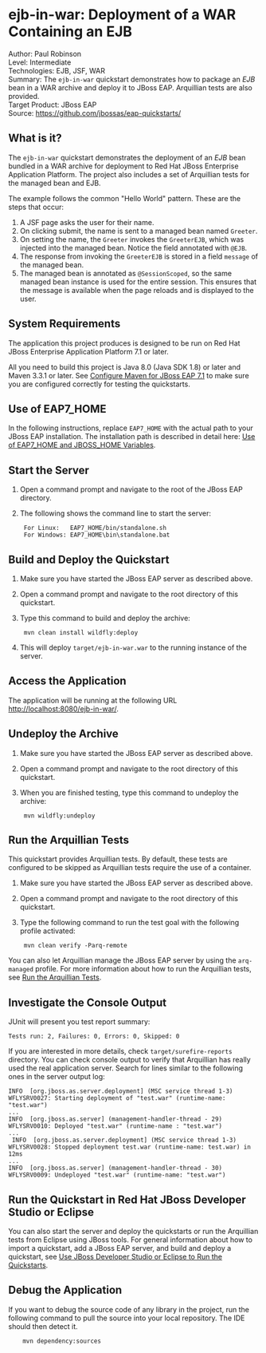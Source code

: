 # ejb-in-war: Deployment of a WAR Containing an EJB

Author: Paul Robinson  
Level: Intermediate  
Technologies: EJB, JSF, WAR  
Summary: The `ejb-in-war` quickstart demonstrates how to package an *EJB* bean in a WAR archive and deploy it to JBoss EAP. Arquillian tests are also provided.  
Target Product: JBoss EAP  
Source: <https://github.com/jbossas/eap-quickstarts/>  

## What is it?

The `ejb-in-war` quickstart demonstrates the deployment of an *EJB* bean bundled in a WAR archive for deployment to Red Hat JBoss Enterprise Application Platform. The project also includes a set of Arquillian tests for the managed bean and EJB.

The example follows the common "Hello World" pattern. These are the steps that occur:

1. A JSF page asks the user for their name.
2. On clicking submit, the name is sent to a managed bean named `Greeter`.
3. On setting the name, the `Greeter` invokes the `GreeterEJB`, which was injected into the managed bean. Notice the field annotated with `@EJB`.
4. The response from invoking the `GreeterEJB` is stored in a field `message` of the managed bean.
5. The managed bean is annotated as `@SessionScoped`, so the same managed bean instance is used for the entire session. This ensures that the message is available when the page reloads and is displayed to the user.

## System Requirements

The application this project produces is designed to be run on Red Hat JBoss Enterprise Application Platform 7.1 or later.

All you need to build this project is Java 8.0 (Java SDK 1.8) or later and Maven 3.3.1 or later. See [Configure Maven for JBoss EAP 7.1](https://github.com/jboss-developer/jboss-developer-shared-resources/blob/master/guides/CONFIGURE_MAVEN_JBOSS_EAP7.md#configure-maven-to-build-and-deploy-the-quickstarts) to make sure you are configured correctly for testing the quickstarts.


## Use of EAP7_HOME

In the following instructions, replace `EAP7_HOME` with the actual path to your JBoss EAP installation. The installation path is described in detail here: [Use of EAP7_HOME and JBOSS_HOME Variables](https://github.com/jboss-developer/jboss-developer-shared-resources/blob/master/guides/USE_OF_EAP7_HOME.md#use-of-eap_home-and-jboss_home-variables).


## Start the Server

1. Open a command prompt and navigate to the root of the JBoss EAP directory.
2. The following shows the command line to start the server:

        For Linux:   EAP7_HOME/bin/standalone.sh
        For Windows: EAP7_HOME\bin\standalone.bat


## Build and Deploy the Quickstart

1. Make sure you have started the JBoss EAP server as described above.
2. Open a command prompt and navigate to the root directory of this quickstart.
3. Type this command to build and deploy the archive:

        mvn clean install wildfly:deploy

4. This will deploy `target/ejb-in-war.war` to the running instance of the server.


## Access the Application

The application will be running at the following URL <http://localhost:8080/ejb-in-war/>.


## Undeploy the Archive

1. Make sure you have started the JBoss EAP server as described above.
2. Open a command prompt and navigate to the root directory of this quickstart.
3. When you are finished testing, type this command to undeploy the archive:

        mvn wildfly:undeploy


## Run the Arquillian Tests

This quickstart provides Arquillian tests. By default, these tests are configured to be skipped as Arquillian tests require the use of a container.

1. Make sure you have started the JBoss EAP server as described above.
2. Open a command prompt and navigate to the root directory of this quickstart.
3. Type the following command to run the test goal with the following profile activated:

        mvn clean verify -Parq-remote

You can also let Arquillian manage the JBoss EAP server by using the `arq-managed` profile. For more information about how to run the Arquillian tests, see [Run the Arquillian Tests](https://github.com/jboss-developer/jboss-developer-shared-resources/blob/master/guides/RUN_ARQUILLIAN_TESTS.md#run-the-arquillian-tests).


## Investigate the Console Output

JUnit will present you test report summary:

    Tests run: 2, Failures: 0, Errors: 0, Skipped: 0

If you are interested in more details, check ``target/surefire-reports`` directory.
You can check console output to verify that Arquillian has really used the real application server.
Search for lines similar to the following ones in the server output log:

    INFO  [org.jboss.as.server.deployment] (MSC service thread 1-3) WFLYSRV0027: Starting deployment of "test.war" (runtime-name: "test.war")
    ...
    INFO  [org.jboss.as.server] (management-handler-thread - 29) WFLYSRV0010: Deployed "test.war" (runtime-name : "test.war")
    ...
     INFO  [org.jboss.as.server.deployment] (MSC service thread 1-3) WFLYSRV0028: Stopped deployment test.war (runtime-name: test.war) in 12ms
    ...
    INFO  [org.jboss.as.server] (management-handler-thread - 30) WFLYSRV0009: Undeployed "test.war" (runtime-name: "test.war")


## Run the Quickstart in Red Hat JBoss Developer Studio or Eclipse

You can also start the server and deploy the quickstarts or run the Arquillian tests from Eclipse using JBoss tools. For general information about how to import a quickstart, add a JBoss EAP server, and build and deploy a quickstart, see [Use JBoss Developer Studio or Eclipse to Run the Quickstarts](https://github.com/jboss-developer/jboss-developer-shared-resources/blob/master/guides/USE_JBDS.md#use-jboss-developer-studio-or-eclipse-to-run-the-quickstarts).


## Debug the Application

If you want to debug the source code of any library in the project, run the following command to pull the source into your local repository. The IDE should then detect it.

        mvn dependency:sources
